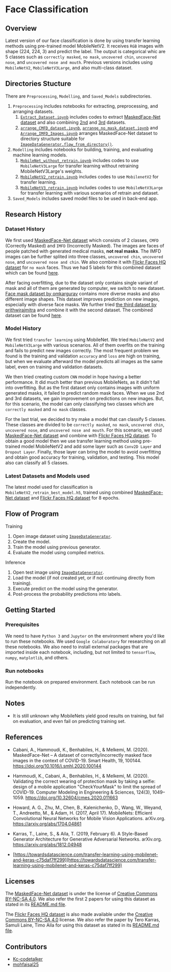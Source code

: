 # Face Classification

## Overview
Latest version of our face classification is done by using transfer learning methods using pre-trained model MobileNetV2. It receives `RGB` images with shape (224, 224, 3) and predict the label. The output is categorical whic are 5 classes such as `correctly masked`, `no mask`, `uncovered chin`, `uncovered nose`, and `uncovered nose and mouth`. Previous versions includes using `MobileNetV2`, `MobileNetV3Large`, and also multi-class dataset.

## Directories Stucture
There are `Preprocessing`, `Modelling`, and `Saved_Models` subdirectories.
1. `Preprocessing` includes notebooks for extracting, preprocessing, and arranging datasets.
    1. [`Extract_Dataset.ipynb`](./Preprocessing/Extract_Dataset.ipynb) includes codes to extract [MaskedFace-Net dataset](https://github.com/cabani/MaskedFace-Net) and also combining [2nd](https://www.kaggle.com/omkargurav/face-mask-dataset) and [3rd](https://www.kaggle.com/prithwirajmitra/covid-face-mask-detection-dataset) datasets.
    1. [`arrange_CMFD_dataset.ipynb`](./Preprocessing/arrange_CMFD_dataset.ipynb),
    [`arrange_no_mask_dataset.ipynb`](./Preprocessing/arrange_no_mask_dataset.ipynb) and
    [`Arrange_IMFD_Images.ipynb`](./Preprocessing/Arrange_IMFD_Images.ipynb)
    arranges MaskedFace-Net dataset to directory structure suitable for [`ImageDataGenerator.flow_from_directory()`](https://www.tensorflow.org/api_docs/python/tf/keras/preprocessing/image/ImageDataGenerator#flow_from_directory).
1. `Modelling` includes notebooks for building, training, and evaluating machine learning models.
    1. [`MobileNet_without_retrain.ipynb`](./Modelling/MobileNet_without_retrain.ipynb) includes codes to use `MobileNetV3Large` for transfer learning without retraining MobileNetV3Large's weights.
    1. [`MobileNetV2_retrain.ipynb`](./Modelling/MobileNetV2_retrain.ipynb) includes codes to use `MobilenetV2` for transfer learning.
    1. [`MobileNetV3_retrain.ipynb`](./Modelling/MobileNetV3_retrain.ipynb) includes codes to use `MobileNetV3Large` for transfer learning with various scenarios of retrain and dataset.
1. `Saved_Models` includes saved model files to be used in back-end app.

## Research History
### Dataset History
We first used [MaskedFace-Net dataset](https://github.com/cabani/MaskedFace-Net) which consists of 2 classes, `CMFD` (Correctly Masked) and `IMFD` (Incorrectly Masked). The images are faces of people patched with generated medical masks, __not real masks__. The IMFD images can be further splited into three classes, `uncovered chin`, `uncovered nose`, and `uncovered nose and chin`. We also combine it with [Flickr Faces HQ dataset](https://github.com/NVlabs/ffhq-dataset) for `no mask` faces. Thus we had 5 labels for this combined dataset which can be found [here](https://drive.google.com/drive/folders/1e6dsErnWnZ-ZMsk5HqGw6PUS-YgaUZXZ?usp=sharing).

After facing overfitting, due to the dataset only contains single variant of mask and all of them are generated by computer, we switch to new dataset. [Face mask dataset by omkargurav](https://www.kaggle.com/omkargurav/face-mask-dataset) contains more diverse masks and also different image shapes. This dataset improves prediction on new images, especially with diverse face masks. We further tried [the third dataset by prithwirajmitra](https://www.kaggle.com/prithwirajmitra/covid-face-mask-detection-dataset) and combine it with the second dataset. The combined dataset can be found [here](https://drive.google.com/drive/folders/1NvGlWbR7O0nZnI1CJXWcHZ3b_P3YExXj?usp=sharing).

### Model History
We first tried `transfer learning` using MobileNet. We tried `MobileNetV2` and `MobileNetV3Large` with various scenarios. All of them overfits on the training and fails to predict new images correctly. The most frequent problem we found is the training and validation `accuracy` and `loss` are high on training, but when we evaluate afterward the model predicts all images as the same label, even on training and validation datasets.

We then tried creating custom `CNN` model in hope having a better performance. It did much better than previous MobileNets, as it didn't fall into overfitting. But as the first dataset only contains images with uniform generated masks, it failed to predict random mask faces. When we use 2nd and 3rd datasets, we gain improvement on predictions on new images. But, for this scenario, the model can only classifying two classes which are `correctly masked` and `no mask` classes.

For the last trial, we decided to try make a model that can classify 5 classes. These classes are divided to be `correctly masked`, `no mask`, `uncovered chin`, `uncovered nose`, and `uncovered nose and mouth`. For this scenario, we used [MaskedFace-Net dataset](https://github.com/cabani/MaskedFace-Net) and combine with [Flickr Faces HQ dataset](https://github.com/NVlabs/ffhq-dataset). To obtain a good model then we use transfer learning method using pre-trained model MobileNetV2 and add some layer such as `Conv2D Layer` and `Dropout Layer`. Finally, those layer can bring the model to avoid overfitting and obtain good accuracy for training, validation, and testing. This model also can classify all 5 classes.

### Latest Datasets and Models used
The latest model used for classification is `MobileNetV2_retrain_best_model.h5`, trained using combined [MaskedFace-Net dataset](https://github.com/cabani/MaskedFace-Net) and [Flickr Faces HQ dataset](https://github.com/NVlabs/ffhq-dataset) for 8 epochs.

## Flow of Program
Training
1. Open image dataset using [`ImageDataGenerator`](https://www.tensorflow.org/api_docs/python/tf/keras/preprocessing/image/ImageDataGenerator#flow_from_directory).
1. Create the model.
1. Train the model using previous generator.
1. Evaluate the model using compiled metrics.

Inference
1. Open test image using [`ImageDataGenerator`](https://www.tensorflow.org/api_docs/python/tf/keras/preprocessing/image/ImageDataGenerator#flow_from_directory).
1. Load the model (if not created yet, or if not continuing directly from training).
1. Execute predict on the model using the generator.
1. Post-process the probability predictions into labels.

## Getting Started
### Prerequisites
We need to have `Python 3` and `Jupyter` on the environment where you'd like to run these notebooks. We used `Google Colaboratory` for researching on all these notebooks. We also need to install external packages that are imported inside each notebook, including, but not limited to `tensorflow`, `numpy`, `matplotlib`, and others.

### Run notebooks
Run the notebook on prepared environment. Each notebook can be run independently.

## Notes
- It is still unknown why MobileNets yield good results on training, but fail on evaluation, and even fail on predicting training set.

## References
- Cabani, A., Hammoudi, K., Benhabiles, H., &amp; Melkemi, M. (2020). MaskedFace-Net – A dataset of correctly/incorrectly masked face images in the context of COVID-19. Smart Health, 19, 100144. https://doi.org/10.1016/j.smhl.2020.100144
- Hammoudi, K., Cabani, A., Benhabiles, H., &amp; Melkemi, M. (2020). Validating the correct wearing of protection mask by taking a selfie: design of a mobile application "CheckYourMask" to limit the spread of COVID-19. Computer Modeling in Engineering &amp; Sciences, 124(3), 1049–1059. https://doi.org/10.32604/cmes.2020.011663
- Howard, A. G., Zhu, M., Chen, B., Kalenichenko, D., Wang, W., Weyand, T., Andreetto, M., &amp; Adam, H. (2017, April 17). MobileNets: Efficient Convolutional Neural Networks for Mobile Vision Applications. arXiv.org. https://arxiv.org/abs/1704.04861
- Karras, T., Laine, S., &amp; Aila, T. (2019, February 6). A Style-Based Generator Architecture for Generative Adversarial Networks. arXiv.org. https://arxiv.org/abs/1812.04948

- [https://towardsdatascience.com/transfer-learning-using-mobilenet-and-keras-c75daf7ff299](https://towardsdatascience.com/transfer-learning-using-mobilenet-and-keras-c75daf7ff299)

## Licenses
The [MaskedFace-Net dataset](https://github.com/cabani/MaskedFace-Net) is under the license of [Creative Commons BY-NC-SA 4.0](https://creativecommons.org/licenses/by-nc-sa/4.0/). We also refer the first 2 papers for using this dataset as stated in its [README.md file](https://github.com/cabani/MaskedFace-Net/blob/master/README.md).

The [Flickr Faces HQ dataset](https://github.com/NVlabs/ffhq-dataset) is also made available under the [Creative Commons BY-NC-SA 4.0](https://creativecommons.org/licenses/by-nc-sa/4.0/) license. We also refer the paper by Tero Karras, Samuli Laine, Timo Aila for using this dataset as stated in its [README.md file](https://github.com/NVlabs/ffhq-dataset/blob/master/README.md).

## Contributors
- [Kc-codetalker](https://github.com/Kc-codetalker)
- [mohfaisal25](https://github.com/mohfaisal25)
